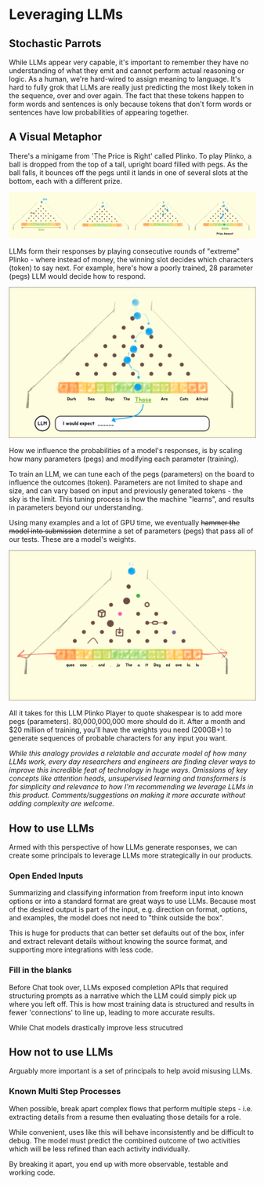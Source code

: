 # Leveraging LLMs

## Stochastic Parrots

While LLMs appear very capable, it's important to remember they have no understanding of what they emit and cannot perform actual reasoning or logic. As a human, we're hard-wired to assign meaning to language. It's hard to fully grok that LLMs are really just predicting the most likely token in the sequence, over and over again. The fact that these tokens happen to form words and sentences is only because tokens that don't form words or sentences have low probabilities of appearing together.

## A Visual Metaphor

There's a minigame from 'The Price is Right' called Plinko. To play Plinko, a ball is dropped from the top of a tall, upright board filled with pegs. As the ball falls, it bounces off the pegs until it lands in one of several slots at the bottom, each with a different prize.

![img_4.png](../plans/assets/plinko.png)

LLMs form their responses by playing consecutive rounds of "extreme" Plinko - where instead of money, the winning slot decides which characters (token) to say next. For example, here's how a poorly trained, 28 parameter (pegs) LLM would decide how to respond.

![img.png](../plans/assets/response.png)

How we influence the probabilities of a model's responses, is by scaling how many parameters (pegs) and modifying each parameter (training).

To train an LLM, we can tune each of the pegs (parameters) on the board to influence the outcomes (token). Parameters are not limited to shape and size, and can vary based on input and previously generated tokens - the sky is the limit. This tuning process is how the machine "learns", and results in parameters beyond our understanding.

Using many examples and a lot of GPU time, we eventually ~~hammer the model into submission~~  determine a set of parameters (pegs) that pass all of our tests. These are a model's weights.

![img_4.png](../plans/assets/llm_plinko.png)

All it takes for this LLM Plinko Player to quote shakespear is to add more pegs (parameters). 80,000,000,000 more should do it. After a month and $20 million of training, you'll have the weights you need (200GB+) to generate sequences of probable characters for any input you want.

_While this analogy provides a relatable and accurate model of how many LLMs work, every day researchers and engineers are finding clever ways to improve this incredible feat of technology in huge ways. Omissions of key concepts like attention heads, unsupervised learning and transformers is for simplicity and relevance to how I'm recommending we leverage LLMs in this product. Comments/suggestions on making it more accurate without adding complexity are welcome._

## How to use LLMs

Armed with this perspective of how LLMs generate responses, we can create some principals to leverage LLMs more strategically in our products.

### Open Ended Inputs

Summarizing and classifying information from freeform input into known options or into a standard format are great ways to use LLMs. Because most of the desired output is part of the input, e.g. direction on format, options, and examples, the model does not need to "think outside the box".

This is huge for products that can better set defaults out of the box, infer and extract relevant details without knowing the source format, and supporting more integrations with less code.

### Fill in the blanks

Before Chat took over, LLMs exposed completion APIs that required structuring prompts as a narrative which the LLM could simply pick up where you left off. This is how most training data is structured and results in fewer 'connections' to line up, leading to more accurate results.

While Chat models drastically improve less strucutred

## How not to use LLMs

Arguably more important is a set of principals to help avoid misusing LLMs.

### Known Multi Step Processes

When possible, break apart complex flows that perform multiple steps - i.e. extracting details from a resume then evaluating those details for a role.

While convenient, uses like this will behave inconsistently and be difficult to debug. The model must predict the combined outcome of two activities which will be less refined than each activity individually.

By breaking it apart, you end up with more observable, testable and working code.






